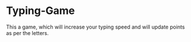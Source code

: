 # Typing-Game
This a game, which will increase your typing speed and will update points as per the letters.
